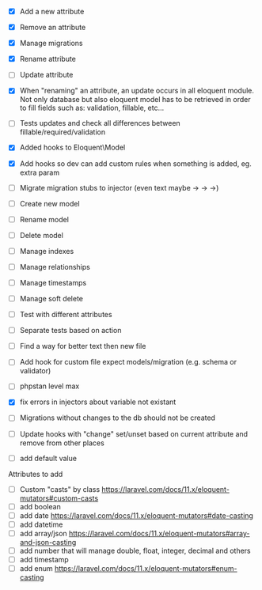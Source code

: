 - [x] Add a new attribute
- [x] Remove an attribute
- [x] Manage migrations
- [x] Rename attribute
- [ ] Update attribute
- [x] When "renaming" an attribute, an update occurs in all eloquent module. Not only database but also eloquent model has to be retrieved in order to fill fields such as: validation, fillable, etc... 
- [ ] Tests updates and check all differences between fillable/required/validation
- [x] Added hooks to Eloquent\Model
- [x] Add hooks so dev can add custom rules when something is added, eg. extra param
- [ ] Migrate migration stubs to injector (even text maybe -> -> ->)
- [ ] Create new model
- [ ] Rename model
- [ ] Delete model
- [ ] Manage indexes
- [ ] Manage relationships
- [ ] Manage timestamps
- [ ] Manage soft delete
- [ ] Test with different attributes
- [ ] Separate tests based on action
- [ ] Find a way for better text then new file
- [ ] Add hook for custom file expect models/migration (e.g. schema or validator)
- [ ] phpstan level max
- [x] fix errors in injectors about variable not existant

- [ ] Migrations without changes to the db should not be created
- [ ] Update hooks with "change" set/unset based on current attribute and remove from other places
- [ ] add default value

Attributes to add

- [ ] Custom "casts" by class https://laravel.com/docs/11.x/eloquent-mutators#custom-casts
- [ ] add boolean
- [ ] add date https://laravel.com/docs/11.x/eloquent-mutators#date-casting
- [ ] add datetime
- [ ] add array/json https://laravel.com/docs/11.x/eloquent-mutators#array-and-json-casting
- [ ] add number that will manage double, float, integer, decimal and others
- [ ] add timestamp
- [ ] add enum https://laravel.com/docs/11.x/eloquent-mutators#enum-casting